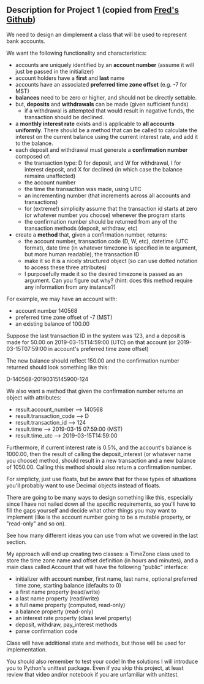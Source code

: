 ## Description for Project 1 (copied from [Fred's Github](https://github.com/fbaptiste/python-deepdive))

We need to design an dimplement a class that will be used to represent bank accounts.

We want the following functionality and characteristics:
* accounts are uniquely identified by an **account number** (assume it will just be passed in the initializer)
* account holders have a **first** and **last** name
* accounts have an associated **preferred time zone offset** (e.g. -7 for MST)
* **balances** need to be zero or higher, and should not be directly settable.
* but, **deposits** and **withdrawals** can be made (given sufficient funds)
  * if a withdrawal is attempted that would result in nagative funds, the transaction should be declined.
* a **monthly interest rate** exists and is applicable to **all accounts uniformly**. There should be a method that can be called to calculate the interest on the current balance using the current interest rate, and add it to the balance.
* each deposit and withdrawal must generate a **confirmation number** composed of:
  * the transaction type: D for deposit, and W for withdrawal, I for interest deposit, and X for declined (in which case the balance remains unaffected)
  * the account number
  * the time the transaction was made, using UTC
  * an incrementing number (that increments across all accounts and transactions)
  * for (extreme!) simplicity assume that the transaction id starts at zero (or whatever number you choose) whenever the program starts
  * the confirmation number should be returned from any of the transaction methods (deposit, withdraw, etc)
* create a **method** that, given a confirmation number, returns:
  * the account number, transaction code (D, W, etc), datetime (UTC format), date time (in whatever timezone is specified in te argument, but more human readable), the transaction ID
  * make it so it is a nicely structured object (so can use dotted notation to access these three attributes)
  * I purposefully made it so the desired timezone is passed as an argument. Can you figure out why? (hint: does this method require any information from any instance?)
  
For example, we may have an account with:
  * account number 140568
  * preferred time zone offset of -7 (MST)
  * an existing balance of 100.00
  
Suppose the last transaction ID in the system was 123, and a deposit is made for 50.00 on 2019-03-15T14:59:00 (UTC) on that account (or 2019-03-15T07:59:00 in account's preferred time zone offset)

The new balance should reflect 150.00 and the confirmation number returned should look something like this:

D-140568-20190315145900-124

We also want a method that given the confirmation number returns an object with attributes:
* result.account_number --> 140568
* result.transaction_code --> D
* result.transaction_id --> 124
* result.time --> 2019-03-15 07:59:00 (MST)
* result.time_utc --> 2019-03-15T14:59:00

Furthermore, if current interest rate is 0.5%, and the account's balance is 1000.00, then the result of calling the deposit_interest (or whatever name you choose) method, should result in a new transaction and a new balance of 1050.00. Calling this method should also return a confirmation number.

For simplicty, just use floats, but be aware that for these types of situations you'll probably want to use Decimal objects instead of floats.

There are going to be many ways to design something like this, especially since I have not nailed down all the specific requirements, so you'll have to fill the gaps yourself and decide what other things you may want to implement (like is the account number going to be a mutable property, or "read-only" and so on).

See how many different ideas you can use from what we covered in the last section.

My approach will end up creating two classes: a TimeZone class used to store the time zone name and offset definition (in hours and minutes), and a main class called Account that will have the following "public" interface:
* initializer with account number, first name, last name, optional preferred time zone, starting balance (defaults to 0)
* a first name property (read/write)
* a last name property (read/write)
* a full name property (computed, read-only)
* a balance property (read-only)
* an interest rate property (class level property)
* deposit, withdraw, pay_interest methods
* parse confirmation code

Class will have additional state and methods, but those will be used for implementation.

You should also remember to test your code! In the solutions I will introduce you to Python's unittest package. Even if you skip this project, at least review that video and/or notebook if you are unfamiliar with unittest.

